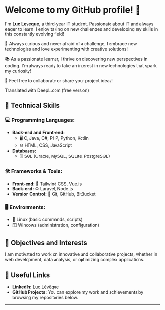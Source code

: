 # Welcome to my GitHub profile! 👋

I'm **Luc Leveque**, a third-year IT student. Passionate about IT and always eager to learn, I enjoy taking on new challenges and developing my skills in this constantly evolving field!

🌟 Always curious and never afraid of a challenge, I embrace new technologies and love experimenting with creative solutions!

📚 As a passionate learner, I thrive on discovering new perspectives in coding. I'm always ready to take an interest in new technologies that spark my curiosity!

🚀 Feel free to collaborate or share your project ideas!

Translated with DeepL.com (free version)

## 🔧 Technical Skills

### 💻 Programming Languages:
- **Back-end and Front-end:**
  - 🖥️ C, Java, C#, PHP, Python, Kotlin
  - 🌐 HTML, CSS, JavaScript
- **Databases:**
  - 🗄️ SQL (Oracle, MySQL, SQLite, PostgreSQL)

### 🛠️ Frameworks & Tools:
- **Front-end:** 🎨 Tailwind CSS, Vue.js
- **Back-end:** ⚙️ Laravel, Node.js
- **Version Control:** 🔀 Git, GitHub, BitBucket

### 🖥️ Environments:
- 🐧 Linux (basic commands, scripts)
- 🪟 Windows (administration, configuration)

## 🔎 Objectives and Interests

I am motivated to work on innovative and collaborative projects, whether in web development, data analysis, or optimizing complex applications.

## 🔗 Useful Links

- **LinkedIn:** [Luc Lévêque](https://www.linkedin.com/in/luc-leveque-17675b252/)
- **GitHub Projects:** You can explore my work and achievements by browsing my repositories below.

---
